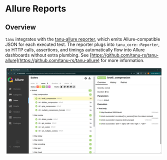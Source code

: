 # Allure Reports

## Overview
`tanu` integrates with the [tanu-allure reporter](https://github.com/tanu-rs/tanu-allure), which emits Allure-compatible JSON for each executed test. The reporter plugs into `tanu_core::Reporter`, so HTTP calls, assertions, and timings automatically flow into Allure dashboards without extra plumbing. See [https://github.com/tanu-rs/tanu-allure](https://github.com/tanu-rs/tanu-allure) for more information.

![](assets/allure-report.png)
